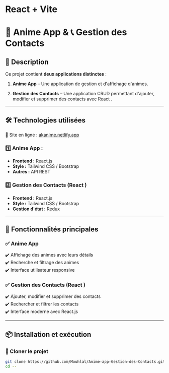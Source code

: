 # React + Vite
# 🎥 Anime App & 📞 Gestion des Contacts  

## 📌 Description  
Ce projet contient **deux applications distinctes** :  
1. **Anime App** – Une application de gestion et d'affichage d'animes.
  
3. **Gestion des Contacts** – Une application CRUD permettant d'ajouter, modifier et supprimer des contacts avec React .  

---

## 🛠 Technologies utilisées  
📍 Site en ligne : [akanime.netlify.app](https://akanime.netlify.app/)
### **1️⃣ Anime App**  : 
- **Frontend :**  React.js  
- **Style :** Tailwind CSS / Bootstrap  
- **Autres :** API REST  

### **2️⃣ Gestion des Contacts (React )**  
- **Frontend :** React.js  
- **Style :** Tailwind CSS / Bootstrap  
- **Gestion d'état :** Redux  

---

## 🎯 Fonctionnalités principales  

### **✅ Anime App**  
✔️ Affichage des animes avec leurs détails  
✔️ Recherche et filtrage des animes  
✔️ Interface utilisateur responsive  

### **✅ Gestion des Contacts (React )**  
✔️ Ajouter, modifier et supprimer des contacts  
✔️ Rechercher et filtrer les contacts  
✔️ Interface moderne avec React.js  

---

## 📦 Installation et exécution  

### 🔹 Cloner le projet  
```bash
git clone https://github.com/Mouhlal/Anime-app-Gestion-des-Contacts.git
cd --
